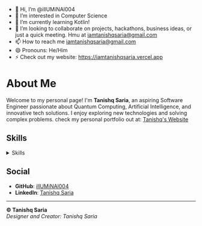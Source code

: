 - 👋 Hi, I’m @illUMiNAl004
- 👀 I’m interested in Computer Science
- 🌱 I’m currently learning Kotlin!
- 💞️ I’m looking to collaborate on projects, hackathons, business ideas, or just a quick meeting. Hmu at iamtanishqsaria@gmail.com
- 📫 How to reach me iamtanishqsaria@gmail.com
- 😄 Pronouns: He/Him
- ⚡ Check out my website: https://iamtanishqsaria.vercel.app

<!---
illUMiNAl004/illUMiNAl004 is a ✨ special ✨ repository because its `README.md` (this file) appears on your GitHub profile.
You can click the Preview link to take a look at your changes.
--->

# About Me

Welcome to my personal page! I'm **Tanishq Saria**, an aspiring Software Engineer passionate about Quantum Computing, Artificial Intelligence, and innovative tech solutions. I enjoy exploring new technologies and solving complex problems.
check my personal portfolio out at: [Tanishq's Website](https://iamtanishqsaria.vercel.app)

## Skills

<details>
<summary>Skills</summary>

### **Programming Languages**
- Python
- Java
- Kotlin
- HTML / CSS
- Swift
- JS

### **Technologies and Tools**
- Android Development
- Web Development
- UI/UX Design
- Data Science
- AI and Machine Learning
- iOS Development
- IBM Mainframe

### **Interests**
- Research
- Quantum Computing
- Artificial Intelligence
- Photography
- Art and Painting
- Sports

</details>

## Social

- **GitHub**: [illUMiNAl004](https://github.com/illUMiNAl004)
- **LinkedIn**: [Tanishq Saria](https://www.linkedin.com/in/tanishq-s)

---

**© Tanishq Saria**  
*Designer and Creator: Tanishq Saria*
